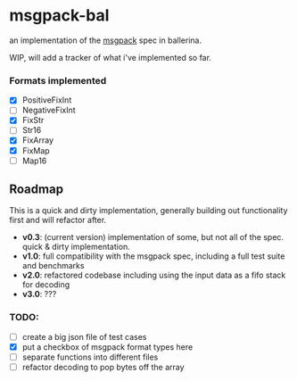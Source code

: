 # msgpack-bal

an implementation of the [msgpack](https://msgpack.org) spec in ballerina.

WIP, will add a tracker of what i've implemented so far.

### Formats implemented

- [x] PositiveFixInt
- [ ] NegativeFixInt
- [x] FixStr
- [ ] Str16
- [x] FixArray
- [x] FixMap
- [ ] Map16

## Roadmap

This is a quick and dirty implementation, generally building out functionality first and will refactor after.

- **v0.3**: (current version) implementation of some, but not all of the spec.  quick & dirty implementation.
- **v1.0**: full compatibility with the msgpack spec, including a full test suite and benchmarks
- **v2.0**: refactored codebase including using the input data as a fifo stack for decoding
- **v3.0**: ???

### TODO:

- [ ] create a big json file of test cases
- [x] put a checkbox of msgpack format types here 
- [ ] separate functions into different files
- [ ] refactor decoding to pop bytes off the array
